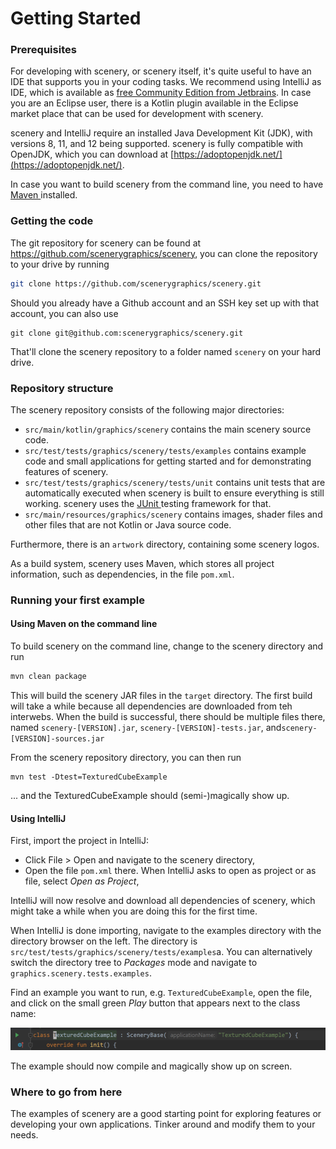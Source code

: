 # Getting Started

### Prerequisites

For developing with scenery, or scenery itself, it's quite useful to have an IDE that supports you in your coding tasks. We recommend using IntelliJ as IDE, which is available as [free Community Edition from Jetbrains](https://www.jetbrains.com/idea/). In case you are an Eclipse user, there is a Kotlin plugin available in the Eclipse market place that can be used for development with scenery.

scenery and IntelliJ require an installed Java Development Kit \(JDK\), with versions 8, 11, and 12 being supported. scenery is fully compatible with OpenJDK, which you can download at [https://adoptopenjdk.net/](https://adoptopenjdk.net/).

In case you want to build scenery from the command line, you need to have [Maven ](https://maven.apache.org)installed.

### Getting the code

The git repository for scenery can be found at https://github.com/scenerygraphics/scenery, you can clone the repository to your drive by running 

```bash
git clone https://github.com/scenerygraphics/scenery.git
```

Should you already have a Github account and an SSH key set up with that account, you can also use

```text
git clone git@github.com:scenerygraphics/scenery.git
```

That'll clone the scenery repository to a folder named `scenery` on your hard drive.

### Repository structure

The scenery repository consists of the following major directories:

* `src/main/kotlin/graphics/scenery` contains the main scenery source code.
* `src/test/tests/graphics/scenery/tests/examples` contains example code and small applications for getting started and for demonstrating features of scenery.
* `src/test/tests/graphics/scenery/tests/unit` contains unit tests that are automatically executed when scenery is built to ensure everything is still working. scenery uses the [JUnit ](http://www.junit.org)testing framework for that.
* `src/main/resources/graphics/scenery` contains images, shader files and other files that are not Kotlin or Java source code.

Furthermore, there is an `artwork` directory, containing some scenery logos.

As a build system, scenery uses Maven, which stores all project information, such as dependencies, in the file `pom.xml`.

### Running your first example

#### Using Maven on the command line

To build scenery on the command line, change to the scenery directory and run

```bash
mvn clean package
```

This will build the scenery JAR files in the `target` directory. The first build will take a while because all dependencies are downloaded from teh interwebs. When the build is successful, there should be multiple files there, named `scenery-[VERSION].jar`, `scenery-[VERSION]-tests.jar`, and`scenery-[VERSION]-sources.jar`

From the scenery repository directory, you can then run

```text
mvn test -Dtest=TexturedCubeExample
```

... and the TexturedCubeExample should \(semi-\)magically show up.

#### Using IntelliJ

First, import the project in IntelliJ:

* Click File &gt; Open and navigate to the scenery directory,
* Open the file `pom.xml` there. When IntelliJ asks to open as project or as file, select _Open as Project_,

IntelliJ will now resolve and download all dependencies of scenery, which might take a while when you are doing this for the first time.

When IntelliJ is done importing, navigate to the examples directory with the directory browser on the left. The directory is `src/test/tests/graphics/scenery/tests/examples`a. You can alternatively switch the directory tree to _Packages_ mode and navigate to `graphics.scenery.tests.examples`.

Find an example you want to run, e.g. `TexturedCubeExample`, open the file, and click on the small green _Play_ button that appears next to the class name:

![](../.gitbook/assets/annotation-2020-02-18-201405.png)

The example should now compile and magically show up on screen.

### Where to go from here

The examples of scenery are a good starting point for exploring features or developing your own applications. Tinker around and modify them to your needs.


